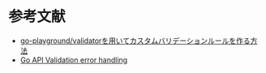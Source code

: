 # 参考文献
- [go-playground/validatorを用いてカスタムバリデーションルールを作る方法](https://qiita.com/hgsgtk/items/a50985f1bea5e9d0d623) 
- [Go API Validation error handling](https://speakerdeck.com/hgsgtk/go-api-validation-error-handling?slide=16)